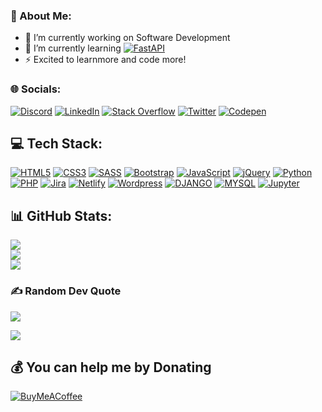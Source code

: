 ### 💫 About Me:
- 🔭 I’m currently working on Software Development
- 🌱 I’m currently learning [![FastAPI](https://img.shields.io/badge/FastAPI-009688?style=for-the-badge&logo=FastAPI&logoColor=white)](https://fastapi.tiangolo.com/)
- ⚡ Excited to learnmore and code more!


### 🌐 Socials:
[![Discord](https://img.shields.io/badge/Discord-%237289DA.svg?logo=discord&logoColor=white)](https://discord.gg/AbinandhMJ#6975) [![LinkedIn](https://img.shields.io/badge/LinkedIn-%230077B5.svg?logo=linkedin&logoColor=white)](https://linkedin.com/in/AbinandhMJ) [![Stack Overflow](https://img.shields.io/badge/-Stackoverflow-FE7A16?logo=stack-overflow&logoColor=white)](https://stackoverflow.com/users/https://stackoverflow.com/users/18146616/abinandh-mj) [![Twitter](https://img.shields.io/badge/Twitter-%231DA1F2.svg?logo=Twitter&logoColor=white)](https://twitter.com/Abinandh_mj) [![Codepen](https://img.shields.io/badge/CODEPEN-100000?style=flat&logo=codepen&logoColor=white&labelColor=000000&color=000000)](https://codepen.io/AbinandhMJ) 


## 💻 Tech Stack:
[![HTML5](https://img.shields.io/badge/html5-%23E34F26.svg?style=for-the-badge&logo=html5&logoColor=white)](https://html.com/)
[![CSS3](https://img.shields.io/badge/css3-%231572B6.svg?style=for-the-badge&logo=css3&logoColor=white)](https://www.css3.com/)
[![SASS](https://img.shields.io/badge/SASS-hotpink.svg?style=for-the-badge&logo=SASS&logoColor=white)](https://sass-lang.com/)
[![Bootstrap](https://img.shields.io/badge/bootstrap-%23563D7C.svg?style=for-the-badge&logo=bootstrap&logoColor=white)](https://getbootstrap.com/)
[![JavaScript](https://img.shields.io/badge/javascript-%23323330.svg?style=for-the-badge&logo=javascript&logoColor=%23F7DF1E)](https://www.javascript.com/)
[![jQuery](https://img.shields.io/badge/jquery-%230769AD.svg?style=for-the-badge&logo=jquery&logoColor=white)](https://jquery.com/)
[![Python](https://img.shields.io/badge/python-3670A0?style=for-the-badge&logo=python&logoColor=ffdd54)](https://www.python.org/)
[![PHP](https://img.shields.io/badge/php-%23777BB4.svg?style=for-the-badge&logo=php&logoColor=white)](https://www.php.net/)
[![Jira](https://img.shields.io/badge/jira-%230A0FFF.svg?style=for-the-badge&logo=jira&logoColor=white)](https://www.atlassian.com/software/jira?&aceid=&adposition=&adgroup=143485223644&campaign=18442427757&creative=656562805594&device=c&keyword=jira&matchtype=e&network=g&placement=&ds_kids=p73345677068&ds_e=GOOGLE&ds_eid=700000001558501&ds_e1=GOOGLE&gclid=CjwKCAjwjYKjBhB5EiwAiFdSfgU5NjSvhbs-bsdhUsYXLCUzVco3cxRHvMPmomjkOmja5B0QnnTZVRoCYMMQAvD_BwE&gclsrc=aw.ds)
[![Netlify](https://img.shields.io/badge/netlify-%23000000.svg?style=for-the-badge&logo=netlify&logoColor=#00C7B7)](https://www.netlify.com/)
[![Wordpress](https://img.shields.io/badge/WORDPRESS-100000?style=for-the-badge&logo=Wordpress&logoColor=white&labelColor=00a1d3&color=00a1d3)](https://wordpress.org/) 
[![DJANGO](https://img.shields.io/badge/DJANGO-100000?style=for-the-badge&logo=DJANGO&logoColor=white&labelColor=187f58&color=187f58)](https://www.djangoproject.com/) 
[![MYSQL ](https://img.shields.io/badge/MySQL-4479A1.svg?style=for-the-badge&logo=MySQL&logoColor=white)](https://www.mysql.com/) 
[![Jupyter](https://img.shields.io/badge/Jupyter-F37626.svg?style=for-the-badge&logo=Jupyter&logoColor=white)](https://jupyter.org/)



## 📊 GitHub Stats:
![](https://github-readme-stats.vercel.app/api?username=AbinandhMJ&theme=dark&hide_border=false&include_all_commits=false&count_private=false)<br/>
![](https://github-readme-streak-stats.herokuapp.com/?user=AbinandhMJ&theme=dark&hide_border=false)<br/>
![](https://github-readme-stats.vercel.app/api/top-langs/?username=AbinandhMJ&theme=dark&hide_border=false&include_all_commits=false&count_private=false&layout=compact)



### ✍️ Random Dev Quote
![](https://quotes-github-readme.vercel.app/api?type=horizontal&theme=radical)

[![](https://visitcount.itsvg.in/api?id=AbinandhMJ&icon=0&color=1)](https://visitcount.itsvg.in)

## 💰 You can help me by Donating
[![BuyMeACoffee](https://img.shields.io/badge/Buy%20Me%20a%20Coffee-ffdd00?style=for-the-badge&logo=buy-me-a-coffee&logoColor=black)](https://www.buymeacoffee.com/abinandhmu8)

